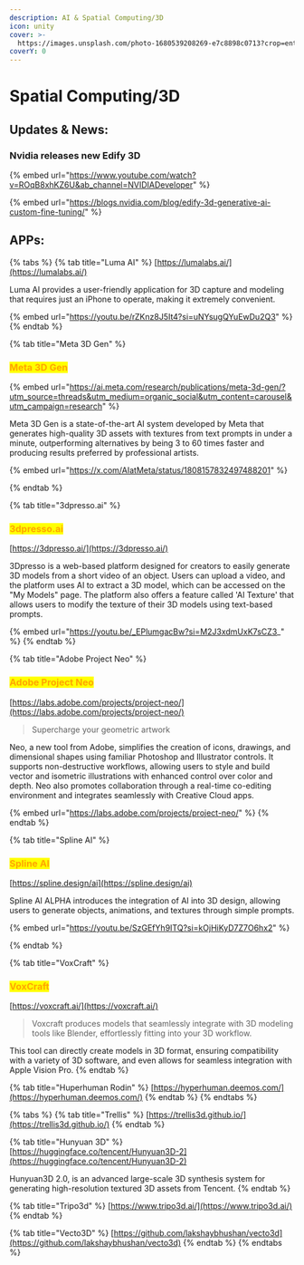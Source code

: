 ```yaml
---
description: AI & Spatial Computing/3D
icon: unity
cover: >-
  https://images.unsplash.com/photo-1680539208269-e7c8898c0713?crop=entropy&cs=srgb&fm=jpg&ixid=M3wxOTcwMjR8MHwxfHNlYXJjaHwzfHwzZHxlbnwwfHx8fDE3MTg2MDA3MTZ8MA&ixlib=rb-4.0.3&q=85
coverY: 0
---
```


# Spatial Computing/3D



## Updates & News:

### Nvidia releases new Edify 3D

{% embed url="https://www.youtube.com/watch?v=ROqB8xhKZ6U&ab_channel=NVIDIADeveloper" %}

{% embed url="https://blogs.nvidia.com/blog/edify-3d-generative-ai-custom-fine-tuning/" %}

## APPs:

{% tabs %}
{% tab title="Luma AI" %}
[https://lumalabs.ai/](https://lumalabs.ai/)

Luma AI provides a user-friendly application for 3D capture and modeling that requires just an iPhone to operate, making it extremely convenient.

{% embed url="https://youtu.be/rZKnz8J5It4?si=uNYsugQYuEwDu2Q3" %}
{% endtab %}

{% tab title="Meta 3D Gen" %}
### <mark style="color:orange;">Meta 3D Gen</mark>

{% embed url="https://ai.meta.com/research/publications/meta-3d-gen/?utm_source=threads&utm_medium=organic_social&utm_content=carousel&utm_campaign=research" %}

Meta 3D Gen is a state-of-the-art AI system developed by Meta that generates high-quality 3D assets with textures from text prompts in under a minute, outperforming alternatives by being 3 to 60 times faster and producing results preferred by professional artists.

{% embed url="https://x.com/AIatMeta/status/1808157832497488201" %}


{% endtab %}

{% tab title="3dpresso.ai" %}
### <mark style="color:orange;">3dpresso.ai</mark>

[https://3dpresso.ai/](https://3dpresso.ai/)

3Dpresso is a web-based platform designed for creators to easily generate 3D models from a short video of an object. Users can upload a video, and the platform uses AI to extract a 3D model, which can be accessed on the "My Models" page. The platform also offers a feature called 'AI Texture' that allows users to modify the texture of their 3D models using text-based prompts.

{% embed url="https://youtu.be/_EPlumgacBw?si=M2J3xdmUxK7sCZ3_" %}
{% endtab %}

{% tab title="Adobe Project Neo" %}
### <mark style="color:orange;">Adobe Project Neo</mark>

[https://labs.adobe.com/projects/project-neo/](https://labs.adobe.com/projects/project-neo/)

> Supercharge your geometric artwork

Neo, a new tool from Adobe, simplifies the creation of icons, drawings, and dimensional shapes using familiar Photoshop and Illustrator controls. It supports non-destructive workflows, allowing users to style and build vector and isometric illustrations with enhanced control over color and depth. Neo also promotes collaboration through a real-time co-editing environment and integrates seamlessly with Creative Cloud apps.

{% embed url="https://labs.adobe.com/projects/project-neo/" %}
{% endtab %}

{% tab title="Spline AI" %}
### <mark style="color:orange;">Spline AI</mark>

[https://spline.design/ai](https://spline.design/ai)

Spline AI ALPHA introduces the integration of AI into 3D design, allowing users to generate objects, animations, and textures through simple prompts.&#x20;

{% embed url="https://youtu.be/SzGEfYh9ITQ?si=kOjHiKyD7Z7O6hx2" %}


{% endtab %}

{% tab title="VoxCraft" %}
### <mark style="color:orange;">VoxCraft</mark>

[https://voxcraft.ai/](https://voxcraft.ai/)

> Voxcraft produces models that seamlessly integrate with 3D modeling tools like Blender, effortlessly fitting into your 3D workflow.

This tool can directly create models in 3D format, ensuring compatibility with a variety of 3D software, and even allows for seamless integration with Apple Vision Pro.&#x20;
{% endtab %}

{% tab title="Huperhuman Rodin" %}
[https://hyperhuman.deemos.com/](https://hyperhuman.deemos.com/)
{% endtab %}
{% endtabs %}

{% tabs %}
{% tab title="Trellis" %}
[https://trellis3d.github.io/](https://trellis3d.github.io/)
{% endtab %}

{% tab title="Hunyuan 3D" %}
[https://huggingface.co/tencent/Hunyuan3D-2](https://huggingface.co/tencent/Hunyuan3D-2)

Hunyuan3D 2.0, is an advanced large-scale 3D synthesis system for generating high-resolution textured 3D assets from Tencent.
{% endtab %}

{% tab title="Tripo3d" %}
[https://www.tripo3d.ai/](https://www.tripo3d.ai/)
{% endtab %}

{% tab title="Vecto3D" %}
[https://github.com/lakshaybhushan/vecto3d](https://github.com/lakshaybhushan/vecto3d)
{% endtab %}
{% endtabs %}








